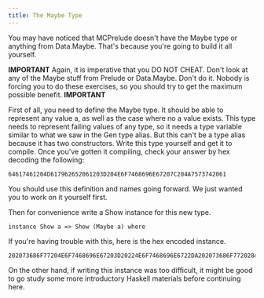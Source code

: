 ```yaml
---
title: The Maybe Type
---
```


You may have noticed that MCPrelude doesn't have the Maybe type or anything
from Data.Maybe.  That's because you're going to build it all yourself.

**IMPORTANT**
Again, it is imperative that you DO NOT CHEAT.  Don't look at any of the Maybe
stuff from Prelude or Data.Maybe.  Don't do it.  Nobody is forcing you to do
these exercises, so you should try to get the maximum possible benefit.
**IMPORTANT**

First of all, you need to define the Maybe type.  It should be able to
represent any value a, as well as the case where no a value exists.  This type
needs to represent failing values of any type, so it needs a type variable
similar to what we saw in the Gen type alias.  But this can't be a type alias
because it has two constructors.  Write this type yourself and get it to
compile.  Once you've gotten it compiling, check your answer by hex decoding
the following:

    64617461204D617962652061203D204E6F7468696E67207C204A7573742061

You should use this definition and names going forward.  We just wanted you to
work on it yourself first.

Then for convenience write a Show instance for this new type.

    instance Show a => Show (Maybe a) where

If you're having trouble with this, here is the hex encoded instance.

    202073686F77204E6F7468696E67203D20224E6F7468696E6722DA202073686F7720284A757374206129203D20224A7573742022202B2B2073686F772061

On the other hand, if writing this instance was too difficult, it might be
good to go study some more introductory Haskell materials before continuing
here.


